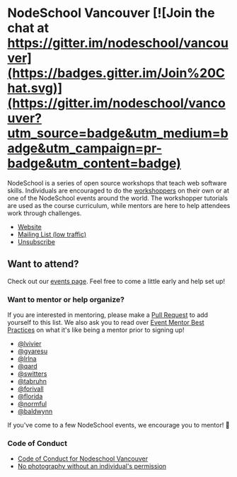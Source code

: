 
# NodeSchool Vancouver [![Join the chat at https://gitter.im/nodeschool/vancouver](https://badges.gitter.im/Join%20Chat.svg)](https://gitter.im/nodeschool/vancouver?utm_source=badge&utm_medium=badge&utm_campaign=pr-badge&utm_content=badge)

NodeSchool is a series of open source workshops that teach web
software skills. Individuals are encouraged to do the
[workshoppers](http://nodeschool.io/) on their own or at one of the
NodeSchool events around the world. The workshopper tutorials are used
as the course curriculum, while mentors are here to help attendees
work through challenges.

- [Website](http://nodeschool.io/vancouver/)
- [Mailing List (low traffic)](mailto:vancouver.nodeschool@librelist.com)
- [Unsubscribe](vancouver.nodeschool-unsubscribe@librelist.com)

## Want to attend?

Check out our [events page](https://ti.to/nodeschool-vancouver). Feel
free to come a little early and help set up!

### Want to mentor or help organize?

If you are interested in mentoring, please make a
[Pull Request](https://github.com/nodeschool/vancouver/pulls) to add
yourself to this list. We also ask you to read over [Event Mentor Best Practices](https://github.com/nodeschool/organizers/wiki/Event-Mentor-Best-Practices)
on what it's like being a mentor prior to signing up!

- [@lvivier](https://github.com/lvivier)
- [@gyaresu](https://github.com/gyaresu)
- [@lrlna](https://github.com/lrlna)
- [@qard](https://github.com/qard)
- [@switters](https://github.com/switters)
- [@tabruhn](https://github.com/tabruhn)
- [@forivall](https://github.com/forivall)
- [@florida](https://github.com/florida)
- [@normful](https://github.com/normful)
- [@baldwynn](https://github.com/baldwynn)

If you've come to a few NodeSchool events, we encourage you to mentor! :tada:

### Code of Conduct

- [Code of Conduct for Nodeschool Vancouver](code-of-conduct.md)
- [No photography without an individual's permission](https://adainitiative.org/2013/07/another-way-to-attract-women-to-conferences-photography-policies/)
